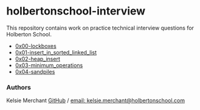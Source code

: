 # holbertonschool-interview
This repository contains work on practice technical interview questions for Holberton School.

* [0x00-lockboxes](/0x00-lockboxes)
* [0x01-insert_in_sorted_linked_list](/0x01-insert_in_sorted_linked_list)
* [0x02-heap_insert](/0x02-heap_insert)
* [0x03-minimum_operations](/0x03-minimum_operations)
* [0x04-sandpiles](/0x04-sandpiles)

### Authors
Kelsie Merchant [GitHub](https://github.com/kmerchan/) / [email: kelsie.merchant@holbertonschool.com](kelsie.merchant@holbertonschool.com)
